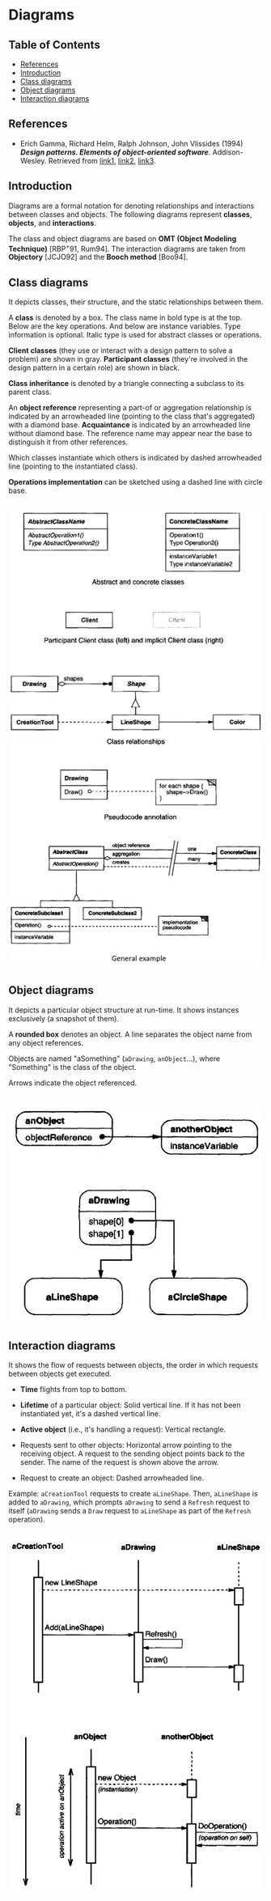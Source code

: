 # Diagrams

## Table of Contents
+ [References](#references)
+ [Introduction](#introduction)
+ [Class diagrams](#class-diagrams)
+ [Object diagrams](#object-diagrams)
+ [Interaction diagrams](#interaction-diagrams)


## References
- Erich Gamma, Richard Helm, Ralph Johnson, John Vlissides (1994) _**Design patterns. Elements of object-oriented software**_. Addison-Wesley. Retrieved from [link1](http://www.uml.org.cn/c++/pdf/designpatterns.pdf), [link2](http://www.grch.com.ar/docs/unlu.poo/Gamma-DesignPatternsIntro.pdf), [link3](https://github.com/TushaarGVS/Design-Patterns-Mentorship/blob/master/Erich%20Gamma%2C%20Richard%20Helm%2C%20Ralph%20Johnson%2C%20John%20M.%20Vlissides-Design%20Patterns_%20Elements%20of%20Reusable%20Object-Oriented%20Software%20%20-Addison-Wesley%20Professional%20(1994).pdf).


## Introduction

Diagrams are a formal notation for denoting relationships and interactions between classes and objects. The following diagrams represent **classes**, **objects**, and **interactions**. 

The class and object diagrams are based on **OMT (Object Modeling Technique)** [RBP<sup>+</sup>91, Rum94]. The interaction diagrams are taken from **Objectory** [JCJO92] and the **Booch method** [Boo94].


## Class diagrams

It depicts classes, their structure, and the static relationships between them.

A **class** is denoted by a box. The class name in bold type is at the top. Below are the key operations. And below are instance variables. Type information is optional. Italic type is used for abstract classes or operations.

**Client classes** (they use or interact with a design pattern to solve a problem) are shown in gray. **Participant classes** (they're involved in the design pattern in a certain role) are shown in black.

**Class inheritance** is denoted by a triangle connecting a subclass to its parent class.

An **object reference** representing a part-of or aggregation relationship is indicated by an arrowheaded line (pointing to the class that's aggregated) with a diamond base. **Acquaintance** is indicated by an arrowheaded line without diamond base. The reference name may appear near the base to distinguish it from other references.

Which classes instantiate which others is indicated by dashed arrowheaded line (pointing to the instantiated class).

**Operations implementation** can be sketched using a dashed line with circle base.

<br>![class_diagrams](https://raw.githubusercontent.com/AnselmoGPP/Learn_Computer_Science/master/topics/software_development/resources/class_diagrams.png)


## Object diagrams

It depicts a particular object structure at run-time. It shows instances exclusively (a snapshot of them).

A **rounded box** denotes an object. A line separates the object name from any object references.

Objects are named "aSomething" (`aDrawing`, `anObject`...), where "Something" is the class of the object.

Arrows indicate the object referenced.

<br>![object_diagrams](https://raw.githubusercontent.com/AnselmoGPP/Learn_Computer_Science/master/topics/software_development/resources/object_diagrams.png)


## Interaction diagrams

It shows the flow of requests between objects, the order in which requests between objects get executed.

- **Time** flights from top to bottom.

- **Lifetime** of a particular object: Solid vertical line. If it has not been instantiated yet, it's a dashed vertical line.

- **Active object** (i.e., it's handling a request): Vertical rectangle.

- Requests sent to other objects: Horizontal arrow pointing to the receiving object. A request to the sending object points back to the sender. The name of the request is shown above the arrow. 

- Request to create an object: Dashed arrowheaded line.
 
Example: `aCreationTool` requests to create `aLineShape`. Then, `aLineShape` is added to `aDrawing`, which prompts `aDrawing` to send a `Refresh` request to itself (`aDrawing` sends a `Draw` request to `aLineShape` as part of the `Refresh` operation). 

<br>![interaction_diagrams](https://raw.githubusercontent.com/AnselmoGPP/Learn_Computer_Science/master/topics/software_development/resources/interaction_diagrams.png)


